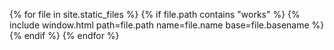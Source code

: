 {% for file in site.static_files %}
{% if file.path contains "works" %}
  {% include window.html path=file.path name=file.name base=file.basename %}
{% endif %}
{% endfor %}
